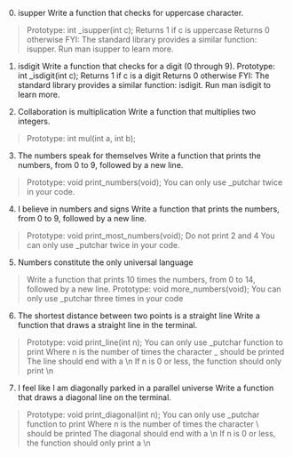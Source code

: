 0. isupper  Write a function that checks for uppercase character.
>Prototype: int _isupper(int c);
>Returns 1 if c is uppercase
>Returns 0 otherwise
>FYI: The standard library provides a similar function: isupper. Run man isupper to learn more.

1. isdigit Write a function that checks for a digit (0 through 9).
Prototype: int _isdigit(int c);
Returns 1 if c is a digit
Returns 0 otherwise
FYI: The standard library provides a similar function: isdigit. Run man isdigit to learn more.

2. Collaboration is multiplication Write a function that multiplies two integers.
>Prototype: int mul(int a, int b);

3. The numbers speak for themselves Write a function that prints the numbers, from 0 to 9, followed by a new line.
>Prototype: void print_numbers(void);
>You can only use _putchar twice in your code.

4. I believe in numbers and signs Write a function that prints the numbers, from 0 to 9, followed by a new line.
>Prototype: void print_most_numbers(void);
>Do not print 2 and 4
>You can only use _putchar twice in your code.

5. Numbers constitute the only universal language
>Write a function that prints 10 times the numbers, from 0 to 14, followed by a new line.
>Prototype: void more_numbers(void);
>You can only use _putchar three times in your code

6. The shortest distance between two points is a straight line Write a function that draws a straight line in the terminal.
>Prototype: void print_line(int n);
>You can only use _putchar function to print
>Where n is the number of times the character _ should be printed
>The line should end with a \n
>If n is 0 or less, the function should only print \n

7. I feel like I am diagonally parked in a parallel universe Write a function that draws a diagonal line on the terminal.
>Prototype: void print_diagonal(int n);
>You can only use _putchar function to print
>Where n is the number of times the character \ should be printed
>The diagonal should end with a \n
>If n is 0 or less, the function should only print a \n
